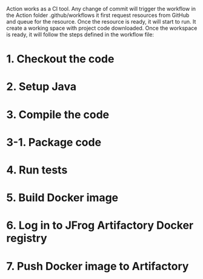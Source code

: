 Action works as a CI tool.
Any change of commit will trigger the workflow in the Action folder .github/workflows
it first request resources from GitHub and queue for the resource.
Once the resource is ready, it will start to run.
It create a working space with project code downloaded.
Once the workspace is ready, it will follow the steps defined in the workflow file:

# 1. Checkout the code
# 2. Setup Java 
# 3. Compile the code
# 3-1. Package code
# 4. Run tests
# 5. Build Docker image
# 6. Log in to JFrog Artifactory Docker registry
# 7. Push Docker image to Artifactory
